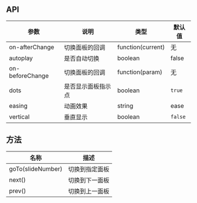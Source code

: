 ## API

| 参数 | 说明 | 类型 | 默认值 |
| --- | --- | --- | --- |
| on-afterChange | 切换面板的回调 | function(current) | 无 |
| autoplay | 是否自动切换 | boolean | false |
| on-beforeChange | 切换面板的回调 | function(param) | 无 |
| dots | 是否显示面板指示点 | boolean | `true` |
| easing | 动画效果 | string | ease |
| vertical | 垂直显示 | boolean | `false` |

## 方法

| 名称 | 描述 |
| --- | --- |
| goTo(slideNumber) | 切换到指定面板|
| next() | 切换到下一面板 |
| prev() | 切换到上一面板 |
